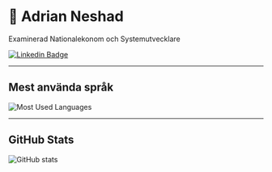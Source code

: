 # 👋 Adrian Neshad

Examinerad Nationalekonom och Systemutvecklare

[![Linkedin Badge](https://img.shields.io/badge/-LinkedIn-blue?style=flat&logo=Linkedin&logoColor=white&link=https://linkedin.com/in/adrian-neshad)](https://linkedin.com/in/adrian-neshad)

---

## Mest använda språk

![Most Used Languages](https://github-readme-stats.vercel.app/api/top-langs/?username=AdrianNeshad&layout=compact)

---

## GitHub Stats

![GitHub stats](https://github-readme-stats.vercel.app/api?username=AdrianNeshad&show_icons=true&count_private=true&hide=prs,issues)
